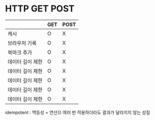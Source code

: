 # HTTP GET POST


|                                            | GET       | POST | 
| ---------------------------------------------- | ---------- | ------ | 
| 캐시     | O | X |
| 브라우저 기록     | O | X |
| 북마크 추가     | O | X |
| 데이터 길이 제한| O | X |
| 데이터 길이 제한| O | X |
| 데이터 길이 제한| O | X |
| 데이터 길이 제한| O | X |
| 데이터 길이 제한| O | X |


idempotent : 멱등성 = 연산으 여러 번 적용하더라도 결과가 달라지지 않는 성질

